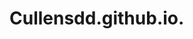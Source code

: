 # Cullensdd.github.io.
<!DOCTYPE html PUBLIC "-//W3C//DTD XHTML 1.0 Transitional//EN" "http://www.w3.org/TR/xhtml1/DTD/xhtml1-transitional.dtd">
<html xmlns="http://www.w3.org/1999/xhtml">
<head>
<style>
table.outside {
    background:url(bg1.jpg);
	font-size:12px;
	padding:0px;
}
td.title {
	color:#FFFFFF;
	font-weight:bold;
	text-align:center;
	padding-top:3px;
	padding-bottom:0px;
}
td.tdoutsude {
	padding:0px 1px 4px 1px;
}
table.inside {
	width:269px;
	font-size:12px;
	padding:0px;
	margin:0px;
}
td.tdinside {
	padding:7px 0px 7px 10px;
	background-color:#FFD455;
}
form {
	margin:0px; padding:0px;
}
input {
	font-size:12px;
}
a {
	color:#000000;
	text-decoration:underline;
}
	
